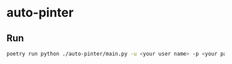 # auto-pinter

## Run

```bash
poetry run python ./auto-pinter/main.py -u <your user name> -p <your password>
```
